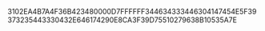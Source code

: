 3102EA4B7A4F36B423480000D7FFFFFF344634333446304147454E5F39373235443330432E646174290E8CA3F39D75510279638B10535A7E
